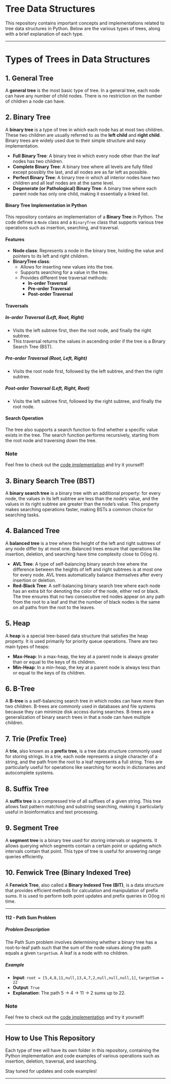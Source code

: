 # Tree Data Structures

This repository contains important concepts and implementations related to tree data structures in Python. Below are the various types of trees, along with a brief explanation of each type.

---

# Types of Trees in Data Structures

## 1. General Tree
A **general tree** is the most basic type of tree. In a general tree, each node can have any number of child nodes. There is no restriction on the number of children a node can have.

## 2. Binary Tree
A **binary tree** is a type of tree in which each node has at most two children. These two children are usually referred to as the **left child** and **right child**. Binary trees are widely used due to their simple structure and easy implementation.

- **Full Binary Tree**: A binary tree in which every node other than the leaf nodes has two children.
- **Complete Binary Tree**: A binary tree where all levels are fully filled except possibly the last, and all nodes are as far left as possible.
- **Perfect Binary Tree**: A binary tree in which all interior nodes have two children and all leaf nodes are at the same level.
- **Degenerate (or Pathological) Binary Tree**: A binary tree where each parent node has only one child, making it essentially a linked list.

#### Binary Tree Implementation in Python

This repository contains an implementation of a **Binary Tree** in Python. The code defines a `Node` class and a `BinaryTree` class that supports various tree operations such as insertion, searching, and traversal.

#### Features

- **Node class**: Represents a node in the binary tree, holding the value and pointers to its left and right children.
- **BinaryTree class**: 
  - Allows for inserting new values into the tree.
  - Supports searching for a value in the tree.
  - Provides different tree traversal methods: 
    - **In-order Traversal**
    - **Pre-order Traversal**
    - **Post-order Traversal**

#### Traversals

##### In-order Traversal (Left, Root, Right)
- Visits the left subtree first, then the root node, and finally the right subtree.
- This traversal returns the values in ascending order if the tree is a Binary Search Tree (BST).

##### Pre-order Traversal (Root, Left, Right)
- Visits the root node first, followed by the left subtree, and then the right subtree.


##### Post-order Traversal (Left, Right, Root)
- Visits the left subtree first, followed by the right subtree, and finally the root node.

#### Search Operation

The tree also supports a search function to find whether a specific value exists in the tree. The search function performs recursively, starting from the root node and traversing down the tree.
### Note

Feel free to check out the [code implementation](./general-tree.py) and try it yourself!

## 3. Binary Search Tree (BST)
A **binary search tree** is a binary tree with an additional property: for every node, the values in its left subtree are less than the node’s value, and the values in its right subtree are greater than the node’s value. This property makes searching operations faster, making BSTs a common choice for searching tasks.

## 4. Balanced Tree
A **balanced tree** is a tree where the height of the left and right subtrees of any node differ by at most one. Balanced trees ensure that operations like insertion, deletion, and searching have time complexity close to O(log n).

- **AVL Tree**: A type of self-balancing binary search tree where the difference between the heights of left and right subtrees is at most one for every node. AVL trees automatically balance themselves after every insertion or deletion.
- **Red-Black Tree**: A self-balancing binary search tree where each node has an extra bit for denoting the color of the node, either red or black. The tree ensures that no two consecutive red nodes appear on any path from the root to a leaf and that the number of black nodes is the same on all paths from the root to the leaves.

## 5. Heap
A **heap** is a special tree-based data structure that satisfies the heap property. It is used primarily for priority queue operations. There are two main types of heaps:
- **Max-Heap**: In a max-heap, the key at a parent node is always greater than or equal to the keys of its children.
- **Min-Heap**: In a min-heap, the key at a parent node is always less than or equal to the keys of its children.

## 6. B-Tree
A **B-tree** is a self-balancing search tree in which nodes can have more than two children. B-trees are commonly used in databases and file systems because they can minimize disk access during searches. B-trees are a generalization of binary search trees in that a node can have multiple children.

## 7. Trie (Prefix Tree)
A **trie**, also known as a **prefix tree**, is a tree data structure commonly used for storing strings. In a trie, each node represents a single character of a string, and the path from the root to a leaf represents a full string. Tries are particularly useful for operations like searching for words in dictionaries and autocomplete systems.

## 8. Suffix Tree
A **suffix tree** is a compressed trie of all suffixes of a given string. This tree allows fast pattern matching and substring searching, making it particularly useful in bioinformatics and text processing.

## 9. Segment Tree
A **segment tree** is a binary tree used for storing intervals or segments. It allows querying which segments contain a certain point or updating which intervals contain that point. This type of tree is useful for answering range queries efficiently.

## 10. Fenwick Tree (Binary Indexed Tree)
A **Fenwick Tree**, also called a **Binary Indexed Tree (BIT)**, is a data structure that provides efficient methods for calculation and manipulation of prefix sums. It is used to perform both point updates and prefix queries in O(log n) time.

---
#### 112 - Path Sum Problem

##### Problem Description

The Path Sum problem involves determining whether a binary tree has a root-to-leaf path such that the sum of the node values along the path equals a given `targetSum`. A leaf is a node with no children.

##### Example

- **Input**: `root = [5,4,8,11,null,13,4,7,2,null,null,null,1]`, `targetSum = 22`
- **Output**: `True`
- **Explanation**: The path 5 -> 4 -> 11 -> 2 sums up to 22.

### Note

Feel free to check out the [code implementation](./112-pathsum.py) and try it yourself!


---

## How to Use This Repository

Each type of tree will have its own folder in this repository, containing the Python implementation and code examples of various operations such as insertion, deletion, traversal, and searching.

Stay tuned for updates and code examples!

---

